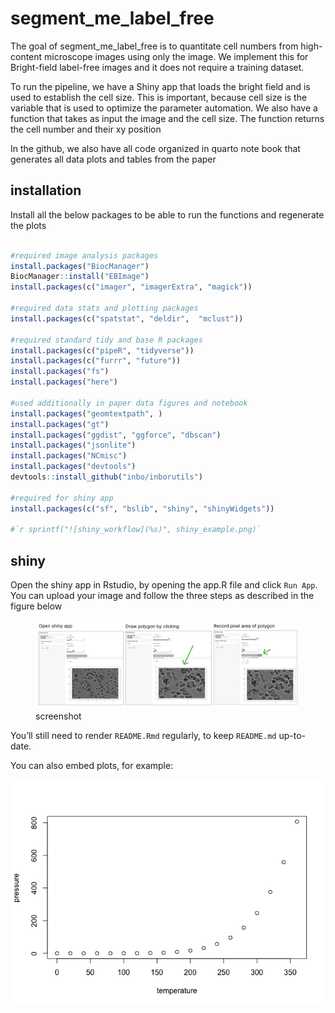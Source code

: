 
<!-- README.md is generated from README.Rmd. Please edit that file -->

# segment_me_label_free

<!-- badges: start -->
<!-- badges: end -->

The goal of segment_me_label_free is to quantitate cell numbers from
high-content microscope images using only the image. We implement this
for Bright-field label-free images and it does not require a training
dataset.

To run the pipeline, we have a Shiny app that loads the bright field and
is used to establish the cell size. This is important, because cell size
is the variable that is used to optimize the parameter automation. We
also have a function that takes as input the image and the cell size.
The function returns the cell number and their xy position

In the github, we also have all code organized in quarto note book that
generates all data plots and tables from the paper

## installation

Install all the below packages to be able to run the functions and
regenerate the plots

``` r

#required image analysis packages
install.packages("BiocManager")
BiocManager::install("EBImage")
install.packages(c("imager", "imagerExtra", "magick"))

#required data stats and plotting packages
install.packages(c("spatstat", "deldir",  "mclust"))

#required standard tidy and base R packages
install.packages(c("pipeR", "tidyverse"))
install.packages(c("furrr", "future"))
install.packages("fs")
install.packages("here")

#used additionally in paper data figures and notebook
install.packages("geomtextpath", )
install.packages("gt")
install.packages("ggdist", "ggforce", "dbscan")
install.packages("jsonlite")
install.packages("NCmisc")
install.packages("devtools")
devtools::install_github("inbo/inborutils")

#required for shiny app
install.packages(c("sf", "bslib", "shiny", "shinyWidgets"))

#`r sprintf("![shiny_workflow](%s)", shiny_example.png)`
```

## shiny

Open the shiny app in Rstudio, by opening the app.R file and click
`Run App`. You can upload your image and follow the three steps as
described in the figure below

<figure>
<img src="shiny_example.png" alt="screenshot" />
<figcaption aria-hidden="true">screenshot</figcaption>
</figure>

You’ll still need to render `README.Rmd` regularly, to keep `README.md`
up-to-date.

You can also embed plots, for example:

![](README_files/figure-gfm/pressure-1.png)<!-- -->
